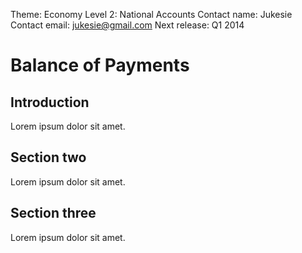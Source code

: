 Theme: Economy
Level 2: National Accounts
Contact name: Jukesie
Contact email: jukesie@gmail.com
Next release: Q1 2014

# Balance of Payments

## Introduction

Lorem ipsum dolor sit amet.

## Section two

Lorem ipsum dolor sit amet.

## Section three

Lorem ipsum dolor sit amet.